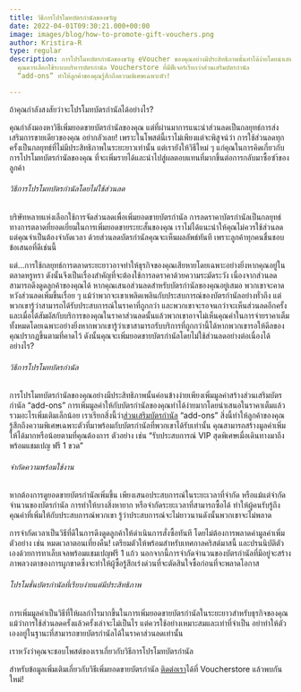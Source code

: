 ```yaml
---
title: วิธีการโปรโมทบัตรกํานัลของขวัญ
date: 2022-04-01T09:30:21.000+00:00
image: images/blog/how-to-promote-gift-vouchers.png
author: Kristira-R
type: regular
description: การโปรโมทบัตรกํานัลของขวัญ eVoucher ของคุณอย่างมีประสิทธิภาพนั้นทำได้ง่ายโดยนำเสนอในราคาเต็มแล้วรวมอะไรเพิ่มเติมเล็กน้อย
  คุณควรเลือกใช้ระบบบริหารบัตรกำนัล Voucherstore ที่มีฟีเจอร์เรียกว่าส่วนเสริมบัตรกํานัล
  “add-ons” ทำให้ลูกค้าของคุณรู้สึกถึงความพิเศษเฉพาะตัว!

---
```

ถ้าคุณกำลังสงสัยว่าจะโปรโมทบัตรกํานัลได้อย่างไร?

คุณกําลังมองหาวิธีเพิ่มยอดขายบัตรกํานัลของคุณ แต่ที่ผ่านมาการแนะนำส่วนลดเป็นกลยุทธ์การส่งเสริมการขายเดียวของคุณ อย่ากลัวเลย! เพราะในโพสต์นี้เราไม่เพียงแต่จะพิสูจน์ว่า การใช้ส่วนลดทุกครั้งเป็นกลยุทธ์ที่ไม่มีประสิทธิภาพในระยะยาวเท่านั้น แต่เรายังให้วิธีใหม่ ๆ แก่คุณในการคิดเกี่ยวกับการโปรโมทบัตรกํานัลของคุณ ที่จะเพิ่มรายได้และนําไปสู่ผลตอบแทนที่มากขึ้นต่อการกลับมาซื้อซำ้ของลูกค้า

###### วิธีการโปรโมทบัตรกํานัลโดยไม่ใช้ส่วนลด

บริษัทหลายแห่งเลือกใช้การจัดส่วนลดเพื่อเพิ่มยอดขายบัตรกํานัล การลดราคาบัตรกํานัลเป็นกลยุทธ์ทางการตลาดที่ยอดเยี่ยมในการเพิ่มยอดขายระยะสั้นของคุณ เราไม่ได้แนะนําให้คุณไม่ควรใช้ส่วนลด แต่คุณจำเป็นต้องจำกัดเวลา ด้วยส่วนลดบัตรกำนัลคุณจะเห็นผลลัพธ์ทันที เพราะลูกค้าทุกคนชื่นชอบข้อเสนอที่ดีเช่นนี้

แต่…การใช้กลยุทธ์การตลาดระยะยาวอาจทําให้ธุรกิจของคุณเสียหายโดยเฉพาะอย่างยิ่งหากคุณอยู่ในตลาดหรูหรา ดังนั้นจึงเป็นเรื่องสําคัญที่จะต้องใช้การลดราคาด้วยความระมัดระวัง เนื่องจากส่วนลดสามารถดึงดูดลูกค้าของคุณได้ หากคุณเสนอส่วนลดสําหรับบัตรกํานัลของคุณอยู่เสมอ พวกเขาจะคาดหวังส่วนลดเพิ่มขึ้นเรื่อย ๆ แม้ว่าพวกจะเขาเพลิดเพลินกับประสบการณ์ของบัตรกํานัลอย่างทั่วถึง แต่พวกเขารู้ว่าสามารถได้รับประสบการณ์ในราคาที่ถูกกว่า และพวกเขาจะรอจนกว่าจะเห็นส่วนลดอีกครั้ง และเมื่อได้สัมผัสกับบริการของคุณในราคาส่วนลดนั้นแล้วพวกเขาอาจไม่เห็นคุณค่าในการจ่ายราคาเต็มทั้งหมดโดยเฉพาะอย่างยิ่งหากพวกเขารู้ว่าเขาสามารถรับบริการที่ถูกกว่านี้ได้หากพวกเขารอให้ดีลของคุณปรากฏขึ้นตามที่คาดไว้ ดังนั้นคุณจะเพิ่มยอดขายบัตรกำนัลโดยไม่ใช้ส่วนลดอย่างต่อเนื่องได้อย่างไร?

###### วิธีการโปรโมทบัตรกํานัล

การโปรโมทบัตรกํานัลของคุณอย่างมีประสิทธิภาพนั้นค่อนข้างง่ายเพียงเพิ่มมูลค่าสร้างส่วนเสริมบัตรกํานัล “add-ons” การเพิ่มมูลค่าให้กับบัตรกำนัลของคุณทำได้ง่ายมากโดยนำเสนอในราคาเต็มแล้วรวมอะไรเพิ่มเติมเล็กน้อย เราเรียกสิ่งนี้ว่า[ส่วนเสริมบัตรกํานัล](blog/gift-voucher-cross-sell/) “add-ons” สิ่งนี้ทำให้ลูกค้าของคุณรู้สึกถึงความพิเศษเฉพาะตัวที่มาพร้อมกับบัตรกำนัลที่พวกเขาได้รับเท่านั้น คุณสามารถสร้างมูลค่าเพิ่มให้ได้มากหรือน้อยตามที่คุณต้องการ ตัวอย่าง เช่น “รับประสบการณ์ VIP สุดพิเศษเมื่อเดินทางมาถึงพร้อมแชมเปญ ฟรี 1 ขวด”

###### จํากัดความพร้อมใช้งาน

หากต้องการดูยอดขายบัตรกํานัลเพิ่มขึ้น เพียงเสนอประสบการณ์ในระยะเวลาที่จํากัด หรือแม้แต่จำกัดจำนวนของบัตรกำนัล การทําให้บางสิ่งหายาก หรือจํากัดระยะเวลาที่สามารถซื้อได้ ทําให้ผู้คนรับรู้ถึงคุณค่าที่เพิ่มให้กับประสบการณ์พวกเขา รู้ว่าประสบการณ์จะไม่ยาวนานดังนั้นพวกเขาจะไม่พลาด

การจํากัดเวลาเป็นวิธีที่ดีในการดึงดูดลูกค้าให้ดําเนินการสั่งซื้อทันที โดยไม่ต้องการพลาดค่ามูลค่าเพิ่ม ตัวอย่าง เช่น หมดเวลาตอนเที่ยงคืน! เตรียมตัวให้พร้อมสําหรับเทศกาลคริสต์มาสนี้ และปรนนิบัติตัวเองด้วยการทาเล็บเจลพร้อมแชมเปญฟรี 1 แก้ว นอกจากนี้การจํากัดจํานวนของบัตรกํานัลที่มีอยู่จะสร้างภาพลวงตาของการผูกขาดซึ่งจะทําให้ผู้ซื้อรู้สึกเร่งด่วนที่จะตัดสินใจซื้อก่อนที่จะพลาดโอกาส

###### โปรโมชั่นบัตรกํานัลที่เรียบง่ายแต่มีประสิทธิภาพ

การเพิ่มมูลค่าเป็นวิธีที่ให้ผลกำไรมากขึ้นในการเพิ่มยอดขายบัตรกำนัลในระยะยาวสำหรับธุรกิจของคุณ แม้ว่าการใช้ส่วนลดครั้งแล้วครั้งเล่าจะไม่เป็นไร แต่ควรใช้อย่างเหมาะสมและเท่าที่จําเป็น อย่าทําให้ตัวเองอยู่ในฐานะที่สามารถขายบัตรกํานัลได้ในราคาส่วนลดเท่านั้น

เราหวังว่าคุณจะชอบโพสต์ของเราเกี่ยวกับวิธีการโปรโมทบัตรกำนัล

สำหรับข้อมูลเพิ่มเติมเกี่ยวกับวิธีเพิ่มยอดขายบัตรกำนัล [ติดต่อเรา](contact/)ได้ที่ Voucherstore แล้วพบกันใหม่!
